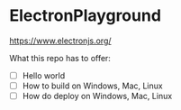 # ElectronPlayground

https://www.electronjs.org/

What this repo has to offer:
- [ ] Hello world
- [ ] How to build on Windows, Mac, Linux
- [ ] How do deploy on Windows, Mac, Linux
